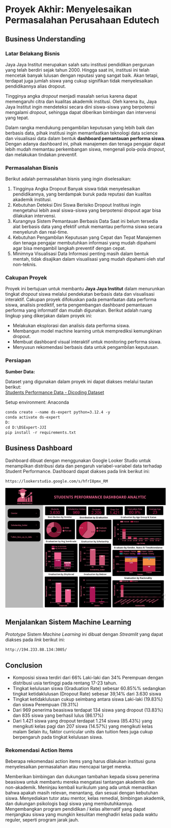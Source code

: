 # Proyek Akhir: Menyelesaikan Permasalahan Perusahaan Edutech

## Business Understanding
### Latar Belakang Bisnis
Jaya Jaya Institut merupakan salah satu institusi pendidikan perguruan yang telah berdiri sejak tahun 2000. Hingga saat ini, institusi ini telah mencetak banyak lulusan dengan reputasi yang sangat baik. Akan tetapi, terdapat juga jumlah siswa yang cukup signifikan tidak menyelesaikan pendidikannya alias dropout.

Tingginya angka *dropout* menjadi masalah serius karena dapat memengaruhi citra dan kualitas akademik institusi. Oleh karena itu, Jaya Jaya Institut ingin mendeteksi secara dini siswa-siswa yang berpotensi mengalami *dropout*, sehingga dapat diberikan bimbingan dan intervensi yang tepat.

Dalam rangka mendukung pengambilan keputusan yang lebih baik dan berbasis data, pihak institusi ingin memanfaatkan teknologi data science dan visualisasi data dalam bentuk **dashboard pemantauan performa siswa**. Dengan adanya dashboard ini, pihak manajemen dan tenaga pengajar dapat lebih mudah memantau perkembangan siswa, mengenali pola-pola *dropout*, dan melakukan tindakan preventif.

### Permasalahan Bisnis
Berikut adalah permasalahan bisnis yang ingin diselesaikan:

1. Tingginya Angka Dropout
    Banyak siswa tidak menyelesaikan pendidikannya, yang berdampak buruk pada reputasi dan kualitas akademik institusi.
2. Kebutuhan Deteksi Dini Siswa Berisiko Dropout
    Institusi ingin mengetahui lebih awal siswa-siswa yang berpotensi dropout agar bisa dilakukan intervensi.
3. Kurangnya Sistem Pemantauan Berbasis Data
    Saat ini belum tersedia alat berbasis data yang efektif untuk memantau performa siswa secara menyeluruh dan real-time.
4. Kebutuhan Pengambilan Keputusan yang Cepat dan Tepat
    Manajemen dan tenaga pengajar membutuhkan informasi yang mudah dipahami agar bisa mengambil langkah preventif dengan cepat.
5. Minimnya Visualisasi Data
    Informasi penting masih dalam bentuk mentah, tidak disajikan dalam visualisasi yang mudah dipahami oleh staf non-teknis.

### Cakupan Proyek
Proyek ini bertujuan untuk membantu **Jaya Jaya Institut** dalam menurunkan tingkat *dropout* siswa melalui pendekatan berbasis data dan visualisasi interaktif. Cakupan proyek difokuskan pada pemanfaatan data performa siswa, analisis prediktif, serta pengembangan dashboard pemantauan performa yang informatif dan mudah digunakan. Berikut adalah ruang lingkup yang dikerjakan dalam proyek ini:
- Melakukan eksplorasi dan analisis data performa siswa.
- Membangun model machine learning untuk memprediksi kemungkinan dropout.
- Membuat dashboard visual interaktif untuk monitoring performa siswa.
- Menyusun rekomendasi berbasis data untuk pengambilan keputusan.

### Persiapan

**Sumber Data:**  

Dataset yang digunakan dalam proyek ini dapat diakses melalui tautan berikut:  
[Students Performance Data - Dicoding Dataset](https://github.com/dicodingacademy/dicoding_dataset/blob/main/students_performance/data.csv)

Setup environment: Anaconda
```
conda create --name ds-expert python=3.12.4 -y
conda activate ds-expert
D:
cd D:\DSExpert-JJI
pip install -r requirements.txt 
```

## Business Dashboard
Dashboard dibuat dengan menggunakan Google Looker Studio untuk menampilkan distribusi data dan pengaruh variabel-variabel data terhadap Student Performance. Dashboard dapat diakses pada link berikut ini:
```
https://lookerstudio.google.com/s/hfrI8pmx_RM
```
![ichaa_agni-dashboard](https://github.com/IchaAgni/Students-Performance/blob/main/ichaa_agni-dashboard.jpg)

## Menjalankan Sistem Machine Learning
*Prototype* Sistem *Machine Learning* ini dibuat dengan *Streamlit* yang dapat diakses pada *link* berikut ini:
```
http://194.233.88.134:3005/
```


## Conclusion
- Komposisi siswa terdiri dari 66% Laki-laki dan 34% Perempuan dengan distribusi usia tertinggi pada rentang 17-23 tahun.
- Tingkat kelulusan siswa (Graduation Rate) sebesar 60.85%% sedangkan tingkat ketidaklulusan (Dropout Rate) sebesar 39,14% dari 3.630 siswa
- Tingkat ketidaklulusan cukup seimbang antara siswa Laki-laki (19.83%) dan siswa Perempuan (19.31%)
- Dari 969 penerima beasiswa terdapat 134 siswa yang dropout (13.83%) dan 835 siswa yang berhasil lulus (86.17%)
- Dari 1.421 siswa yang dropout terdapat 1.214 siswa (85.43%) yang mengikuti kelas pagi dan 207 siswa (14.57%) yang mengikuti kelas malam
Selain itu, faktor curricular units dan tuition fees juga cukup berpengaruh pada tingkat kelulusan siswa.

### Rekomendasi Action Items

Beberapa rekomendasi action items yang harus dilakukan institusi guna menyelesaikan permasalahan atau mencapai target mereka.

Memberikan bimbingan dan dukungan tambahan kepada siswa penerima beasiswa untuk membantu mereka mengatasi tantangan akademik dan non-akademik.
Meninjau kembali kurikulum yang ada untuk memastikan bahwa apakah masih relevan, menantang, dan sesuai dengan kebutuhan siswa.
Menyediakan tutor atau mentor, kelas remedial, bimbingan akademik, dan dukungan psikologis bagi siswa yang membutuhkannya.
Mengembangkan program pendidikan / kelas alternatif yang dapat menjangkau siswa yang mungkin kesulitan menghadiri kelas pada waktu reguler, seperti program jarak jauh.
